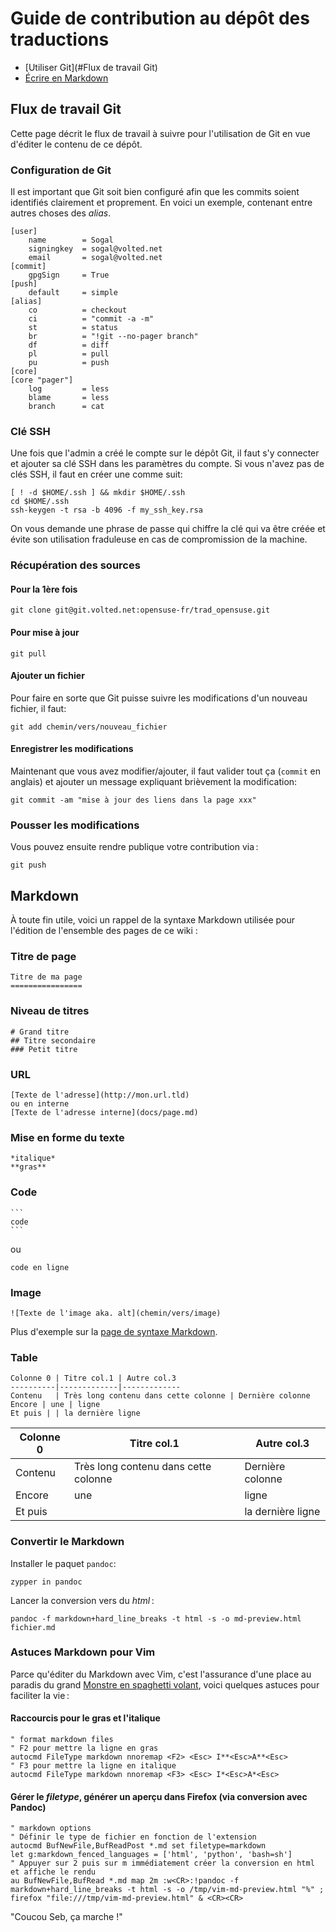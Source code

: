 Guide de contribution au dépôt des traductions
==============================================

* [Utiliser Git](#Flux de travail Git)
* [Écrire en Markdown](#Markdown)

## Flux de travail Git

Cette page décrit le flux de travail à suivre pour l'utilisation de Git en vue d'éditer le contenu de ce dépôt.

### Configuration de Git

Il est important que Git soit bien configuré afin que les commits soient identifiés clairement et proprement.
En voici un exemple, contenant entre autres choses des *alias*.

```
[user]
	name        = Sogal
	signingkey  = sogal@volted.net
	email       = sogal@volted.net
[commit]
    gpgSign     = True
[push]
	default     = simple
[alias]
	co          = checkout
	ci          = "commit -a -m"
	st          = status
	br          = "!git --no-pager branch"
	df          = diff
	pl          = pull
    pu          = push
[core]
[core "pager"]
	log         = less
	blame       = less
	branch      = cat
```

### Clé SSH

Une fois que l'admin a créé le compte sur le dépôt Git, il faut s'y connecter et ajouter sa clé SSH dans les paramètres du compte.
Si vous n'avez pas de clés SSH, il faut en créer une comme suit:

```
[ ! -d $HOME/.ssh ] && mkdir $HOME/.ssh
cd $HOME/.ssh
ssh-keygen -t rsa -b 4096 -f my_ssh_key.rsa
```

On vous demande une phrase de passe qui chiffre la clé qui va être créée et évite son utilisation fraduleuse en cas de compromission de la machine.

### Récupération des sources

#### Pour la 1ère fois

```
git clone git@git.volted.net:opensuse-fr/trad_opensuse.git
```
#### Pour mise à jour

```
git pull
```

#### Ajouter un fichier

Pour faire en sorte que Git puisse suivre les modifications d'un nouveau fichier, il faut:

```
git add chemin/vers/nouveau_fichier
```

#### Enregistrer les modifications

Maintenant que vous avez modifier/ajouter, il faut valider tout ça (`commit` en anglais) et ajouter un message expliquant brièvement la modification:

```
git commit -am "mise à jour des liens dans la page xxx"
```

### Pousser les modifications

Vous pouvez ensuite rendre publique votre contribution via :

```
git push
```

## Markdown

À toute fin utile, voici un rappel de la syntaxe Markdown utilisée pour l'édition de l'ensemble des pages de ce wiki :

### Titre de page

```
Titre de ma page
================
```

### Niveau de titres

```
# Grand titre
## Titre secondaire
### Petit titre
```

### URL

```
[Texte de l'adresse](http://mon.url.tld)
ou en interne
[Texte de l'adresse interne](docs/page.md)
```

### Mise en forme du texte

```
*italique*
**gras**
```

### Code

    ```
    code
    ```
ou

`code en ligne`

### Image

```
![Texte de l'image aka. alt](chemin/vers/image)
```

Plus d'exemple sur la [page de syntaxe Markdown](https://daringfireball.net/projects/markdown/syntax).

### Table

```
Colonne 0 | Titre col.1 | Autre col.3
----------|-------------|-------------
Contenu   | Très long contenu dans cette colonne | Dernière colonne
Encore | une | ligne
Et puis | | la dernière ligne
```

Colonne 0 | Titre col.1 | Autre col.3
----------|-------------|-------------
Contenu   | Très long contenu dans cette colonne | Dernière colonne
Encore | une | ligne
Et puis | | la dernière ligne

### Convertir le Markdown

Installer le paquet `pandoc`:

```
zypper in pandoc
```

Lancer la conversion vers du *html* :

```
pandoc -f markdown+hard_line_breaks -t html -s -o md-preview.html fichier.md
```

### Astuces Markdown pour Vim

Parce qu'éditer du Markdown avec Vim, c'est l'assurance d'une place au paradis du grand [Monstre en spaghetti volant](https://fr.wikipedia.org/wiki/Pastafarisme), voici quelques astuces pour faciliter la vie :

#### Raccourcis pour le gras et l'italique

```
" format markdown files
" F2 pour mettre la ligne en gras
autocmd FileType markdown nnoremap <F2> <Esc> I**<Esc>A**<Esc>
" F3 pour mettre la ligne en italique
autocmd FileType markdown nnoremap <F3> <Esc> I*<Esc>A*<Esc>
```

#### Gérer le *filetype*, générer un aperçu dans Firefox (via conversion avec Pandoc)

```
" markdown options
" Définir le type de fichier en fonction de l'extension
autocmd BufNewFile,BufReadPost *.md set filetype=markdown
let g:markdown_fenced_languages = ['html', 'python', 'bash=sh']
" Appuyer sur 2 puis sur m immédiatement créer la conversion en html et affiche le rendu
au BufNewFile,BufRead *.md map 2m :w<CR>:!pandoc -f markdown+hard_line_breaks -t html -s -o /tmp/vim-md-preview.html "%" ; firefox "file:///tmp/vim-md-preview.html" & <CR><CR>
```
"Coucou Seb, ça marche !"

